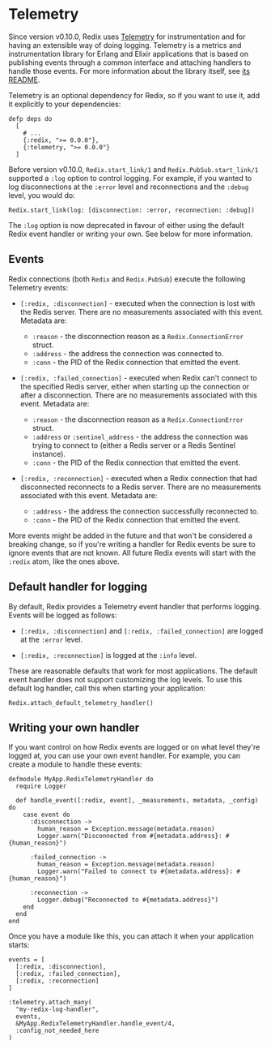 # Telemetry

Since version v0.10.0, Redix uses [Telemetry][telemetry] for instrumentation and for having an extensible way of doing logging. Telemetry is a metrics and instrumentation library for Erlang and Elixir applications that is based on publishing events through a common interface and attaching handlers to handle those events. For more information about the library itself, see [its README][telemetry].

Telemetry is an optional dependency for Redix, so if you want to use it, add it explicitly to your dependencies:

    defp deps do
      [
        # ...
        {:redix, ">= 0.0.0"},
        {:telemetry, ">= 0.0.0"}
      ]

Before version v0.10.0, `Redix.start_link/1` and `Redix.PubSub.start_link/1` supported a `:log` option to control logging. For example, if you wanted to log disconnections at the `:error` level and reconnections and the `:debug` level, you would do:

    Redix.start_link(log: [disconnection: :error, reconnection: :debug])

The `:log` option is now deprecated in favour of either using the default Redix event handler or writing your own. See below for more information.

## Events

Redix connections (both `Redix` and `Redix.PubSub`) execute the following Telemetry events:

  * `[:redix, :disconnection]` - executed when the connection is lost with the Redis server. There are no measurements associated with this event. Metadata are:

    * `:reason` - the disconnection reason as a `Redix.ConnectionError` struct.
    * `:address` - the address the connection was connected to.
    * `:conn` - the PID of the Redix connection that emitted the event.

  * `[:redix, :failed_connection]` - executed when Redix can't connect to the specified Redis server, either when starting up the connection or after a disconnection. There are no measurements associated with this event. Metadata are:

    * `:reason` - the disconnection reason as a `Redix.ConnectionError` struct.
    * `:address` or `:sentinel_address` - the address the connection was trying to connect to (either a Redis server or a Redis Sentinel instance).
    * `:conn` - the PID of the Redix connection that emitted the event.

  * `[:redix, :reconnection]` - executed when a Redix connection that had disconnected reconnects to a Redis server. There are no measurements associated with this event. Metadata are:

    * `:address` - the address the connection successfully reconnected to.
    * `:conn` - the PID of the Redix connection that emitted the event.

More events might be added in the future and that won't be considered a breaking change, so if you're writing a handler for Redix events be sure to ignore events that are not known. All future Redix events will start with the `:redix` atom, like the ones above.

## Default handler for logging

By default, Redix provides a Telemetry event handler that performs logging. Events will be logged as follows:

  * `[:redix, :disconnection]` and `[:redix, :failed_connection]` are logged at the `:error` level.

  * `[:redix, :reconnection]` is logged at the `:info` level.

These are reasonable defaults that work for most applications. The default event handler does not support customizing the log levels. To use this default log handler, call this when starting your application:

    Redix.attach_default_telemetry_handler()

## Writing your own handler

If you want control on how Redix events are logged or on what level they're logged at, you can use your own event handler. For example, you can create a module to handle these events:

    defmodule MyApp.RedixTelemetryHandler do
      require Logger

      def handle_event([:redix, event], _measurements, metadata, _config) do
        case event do
          :disconnection ->
            human_reason = Exception.message(metadata.reason)
            Logger.warn("Disconnected from #{metadata.address}: #{human_reason}")
            
          :failed_connection ->
            human_reason = Exception.message(metadata.reason)
            Logger.warn("Failed to connect to #{metadata.address}: #{human_reason}")

          :reconnection ->
            Logger.debug("Reconnected to #{metadata.address}")
        end
      end
    end

Once you have a module like this, you can attach it when your application starts:

    events = [
      [:redix, :disconnection],
      [:redix, :failed_connection],
      [:redix, :reconnection]
    ]

    :telemetry.attach_many(
      "my-redix-log-handler",
      events,
      &MyApp.RedixTelemetryHandler.handle_event/4,
      :config_not_needed_here
    )

[telemetry]: https://github.com/beam-telemetry/telemetry